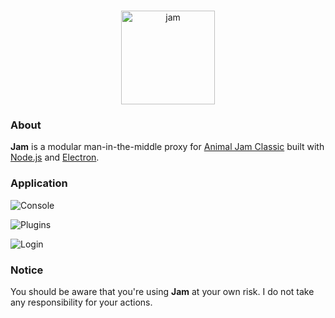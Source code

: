 <div align="center">
  <br />
  <p>
    <img src="https://i.imgur.com/Fe6Uvjs.png" width="150" alt="jam" />
</div>

### About

**Jam** is a modular man-in-the-middle proxy for [Animal Jam Classic](https://classic.animaljam.com) built with [Node.js](https://nodejs.org) and [Electron](https://www.electronjs.org).


### Application

![Console](https://user-images.githubusercontent.com/38108408/151060151-906eb33a-d549-439e-a4a7-197db10b4338.png)

![Plugins](https://user-images.githubusercontent.com/38108408/151060295-a7baf858-9051-4a6d-bd5b-f3de35f7b4d0.png)

![Login](https://user-images.githubusercontent.com/38108408/151060358-b65cb595-1564-44ca-9917-394a3d5c6b58.png)

### Notice

You should be aware that you're using **Jam** at your own risk. I do not take any responsibility for your actions.